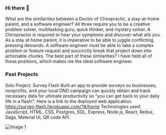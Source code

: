 ### Hi there 👋

What are the similarities between a Doctor of Chiropractic, a stay-at-home parent, and a software engineer? All three require you to be a creative problem solver, multitasking guru, quick thinker, and mystery solver. A Chiropractor is required to hear your symptoms and discover what ails you. As a stay at home parent, it is imperative to be able to juggle conflicting, pressing demands. A software engineer must be able to take a complex problem or feature request and succinctly break that project down into actionable chunks. The best part of these similarities? I have held all of these positions, which makes me the ideal software engineer.

### Past Projects

Solo Project: Survey Flash
Built an app to provide surveys so businesses, nonprofits, and your local DND campaign can quickly obtain and track necessary data for ultimate productivity so “you can get back to your daily life in a flash!”. 
Here is a link to the deployed web application: https://survey-flash.herokuapp.com/?#/home
Technologies used: JavaScript, HTML, CSS, Postgres, SQL, Express, Node.js, React, Redux, Saga, Material UI, QR code API.

![Image 1](public/images/SurveyFlash-YourSurveys.png)
<!--
**isaacbrist/isaacbrist** is a ✨ _special_ ✨ repository because its `README.md` (this file) appears on your GitHub profile.

Here are some ideas to get you started:

- 🔭 I’m currently working on ...
- 🌱 I’m currently learning ...
- 👯 I’m looking to collaborate on ...
- 🤔 I’m looking for help with ...
- 💬 Ask me about ...
- 📫 How to reach me: ...
- 😄 Pronouns: ...
- ⚡ Fun fact: ...
-->
